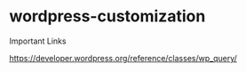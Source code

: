 # wordpress-customization


Important Links 

https://developer.wordpress.org/reference/classes/wp_query/
